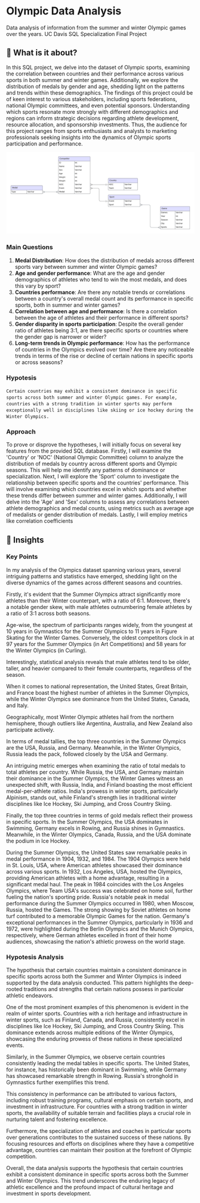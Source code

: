 # Olympic Data Analysis

Data analysis of information from the summer and winter Olympic games over the years. UC Davis SQL Specialization Final Project

## 🔰 What is it about?

In this SQL project, we delve into the dataset of Olympic sports, examining the correlation between countries and their performance across various sports in both summer and winter games. Additionally, we explore the distribution of medals by gender and age, shedding light on the patterns and trends within these demographics. The findings of this project could be of keen interest to various stakeholders, including sports federations, national Olympic committees, and even potential sponsors. Understanding which sports resonate more strongly with different demographics and regions can inform strategic decisions regarding athlete development, resource allocation, and sponsorship investments. Thus, the audience for this project ranges from sports enthusiasts and analysts to marketing professionals seeking insights into the dynamics of Olympic sports participation and performance.

<img src = "https://raw.githubusercontent.com/alejo1630/Sport_Stats/main/ERD.png" width = "700">

### Main Questions
1. **Medal Distribution**: How does the distribution of medals across different sports vary between summer and winter Olympic games?
2. **Age and gender performance**: What are the age and gender demographics of athletes who tend to win the most medals, and does this vary by sport?
3. **Countries performance**: Are there any notable trends or correlations between a country's overall medal count and its performance in specific sports, both in summer and winter games?
4. **Correlation between age and performance**: Is there a correlation between the age of athletes and their performance in different sports?
5. **Gender disparity in sports participation**: Despite the overall gender ratio of athletes being 3:1, are there specific sports or countries where the gender gap is narrower or wider?
6. **Long-term trends in Olympic performance**: How has the performance of countries in the Olympics evolved over time? Are there any noticeable trends in terms of the rise or decline of certain nations in specific sports or across seasons?

### Hypotesis
`Certain countries may exhibit a consistent dominance in specific sports across both summer and winter Olympic games. For example, countries with a strong tradition in winter sports may perform exceptionally well in disciplines like skiing or ice hockey during the Winter Olympics.`

### Approach
To prove or disprove the hypotheses, I will initially focus on several key features from the provided SQL database. Firstly, I will examine the 'Country' or 'NOC' (National Olympic Committee) column to analyze the distribution of medals by country across different sports and Olympic seasons. This will help me identify any patterns of dominance or specialization. Next, I will explore the 'Sport' column to investigate the relationship between specific sports and the countries' performance. This will involve examining which countries excel in which sports and whether these trends differ between summer and winter games. Additionally, I will delve into the 'Age' and 'Sex' columns to assess any correlations between athlete demographics and medal counts, using metrics such as average age of medalists or gender distribution of medals. Lastly, I will employ metrics like correlation coefficients

## 💠 Insights

### Key Points
In my analysis of the Olympics dataset spanning various years, several intriguing patterns and statistics have emerged, shedding light on the diverse dynamics of the games across different seasons and countries.

Firstly, it's evident that the Summer Olympics attract significantly more athletes than their Winter counterpart, with a ratio of 6:1. Moreover, there's a notable gender skew, with male athletes outnumbering female athletes by a ratio of 3:1 across both seasons.

Age-wise, the spectrum of participants ranges widely, from the youngest at 10 years in Gymnastics for the Summer Olympics to 11 years in Figure Skating for the Winter Games. Conversely, the oldest competitors clock in at 97 years for the Summer Olympics (in Art Competitions) and 58 years for the Winter Olympics (in Curling).

Interestingly, statistical analysis reveals that male athletes tend to be older, taller, and heavier compared to their female counterparts, regardless of the season.

When it comes to national representation, the United States, Great Britain, and France boast the highest number of athletes in the Summer Olympics, while the Winter Olympics see dominance from the United States, Canada, and Italy.

Geographically, most Winter Olympic athletes hail from the northern hemisphere, though outliers like Argentina, Australia, and New Zealand also participate actively.

In terms of medal tallies, the top three countries in the Summer Olympics are the USA, Russia, and Germany. Meanwhile, in the Winter Olympics, Russia leads the pack, followed closely by the USA and Germany.

An intriguing metric emerges when examining the ratio of total medals to total athletes per country. While Russia, the USA, and Germany maintain their dominance in the Summer Olympics, the Winter Games witness an unexpected shift, with Russia, India, and Finland boasting the most efficient medal-per-athlete ratios. India's prowess in winter sports, particularly Alpinism, stands out, while Finland's strength lies in traditional winter disciplines like Ice Hockey, Ski Jumping, and Cross Country Skiing.

Finally, the top three countries in terms of gold medals reflect their prowess in specific sports. In the Summer Olympics, the USA dominates in Swimming, Germany excels in Rowing, and Russia shines in Gymnastics. Meanwhile, in the Winter Olympics, Canada, Russia, and the USA dominate the podium in Ice Hockey.

During the Summer Olympics, the United States saw remarkable peaks in medal performance in 1904, 1932, and 1984. The 1904 Olympics were held in St. Louis, USA, where American athletes showcased their dominance across various sports. In 1932, Los Angeles, USA, hosted the Olympics, providing American athletes with a home advantage, resulting in a significant medal haul. The peak in 1984 coincides with the Los Angeles Olympics, where Team USA's success was celebrated on home soil, further fueling the nation's sporting pride. Russia's notable peak in medal performance during the Summer Olympics occurred in 1980, when Moscow, Russia, hosted the Games. The strong showing by Soviet athletes on home turf contributed to a memorable Olympic Games for the nation. Germany's exceptional performances in the Summer Olympics, particularly in 1936 and 1972, were highlighted during the Berlin Olympics and the Munich Olympics, respectively, where German athletes excelled in front of their home audiences, showcasing the nation's athletic prowess on the world stage.

### Hypotesis Analysis
The hypothesis that certain countries maintain a consistent dominance in specific sports across both the Summer and Winter Olympics is indeed supported by the data analysis conducted. This pattern highlights the deep-rooted traditions and strengths that certain nations possess in particular athletic endeavors.

One of the most prominent examples of this phenomenon is evident in the realm of winter sports. Countries with a rich heritage and infrastructure in winter sports, such as Finland, Canada, and Russia, consistently excel in disciplines like Ice Hockey, Ski Jumping, and Cross Country Skiing. This dominance extends across multiple editions of the Winter Olympics, showcasing the enduring prowess of these nations in these specialized events.

Similarly, in the Summer Olympics, we observe certain countries consistently leading the medal tables in specific sports. The United States, for instance, has historically been dominant in Swimming, while Germany has showcased remarkable strength in Rowing. Russia's stronghold in Gymnastics further exemplifies this trend.

This consistency in performance can be attributed to various factors, including robust training programs, cultural emphasis on certain sports, and investment in infrastructure. For countries with a strong tradition in winter sports, the availability of suitable terrain and facilities plays a crucial role in nurturing talent and fostering excellence.

Furthermore, the specialization of athletes and coaches in particular sports over generations contributes to the sustained success of these nations. By focusing resources and efforts on disciplines where they have a competitive advantage, countries can maintain their position at the forefront of Olympic competition.

Overall, the data analysis supports the hypothesis that certain countries exhibit a consistent dominance in specific sports across both the Summer and Winter Olympics. This trend underscores the enduring legacy of athletic excellence and the profound impact of cultural heritage and investment in sports development.
